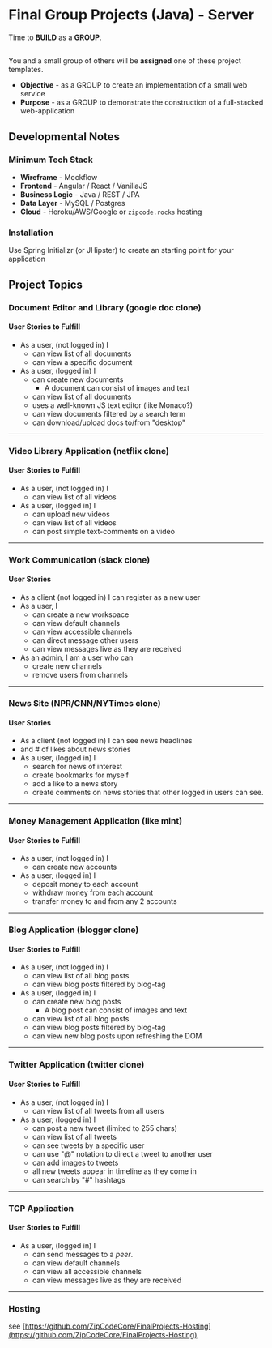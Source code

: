 # Final Group Projects (Java) - Server

Time to **BUILD** as a **GROUP**.

## 

You and a small group of others will be **assigned** one of these project templates.


* **Objective** - as a GROUP to create an implementation of a small web service
* **Purpose** - as a GROUP to demonstrate the construction of a full-stacked web-application

## Developmental Notes
### Minimum Tech Stack
* **Wireframe** - Mockflow
* **Frontend** - Angular / React / VanillaJS
* **Business Logic** - Java / REST / JPA
* **Data Layer** - MySQL / Postgres
* **Cloud** - Heroku/AWS/Google or `zipcode.rocks` hosting

### Installation

Use Spring Initializr (or JHipster) to create an starting point for your application


## Project Topics

### Document Editor and Library (google doc clone)

#### User Stories to Fulfill
* As a user, (not logged in) I
    * can view list of all documents
    * can view a specific document 
* As a user, (logged in) I
    * can create new documents
        * A document can consist of images and text
	* can view list of all documents
	* uses a well-known JS text editor (like Monaco?)
    * can view documents filtered by a search term
    * can download/upload docs to/from "desktop"

<hr>


### Video Library Application (netflix clone)

#### User Stories to Fulfill  
* As a user, (not logged in) I
    * can view list of all videos
* As a user, (logged in) I
    * can upload new videos
    * can view list of all videos
    * can post simple text-comments on a video


<hr>

### Work Communication (slack clone)

#### User Stories
* As a client (not logged in) I can register as a new user
* As a user, I
  * can create a new workspace
  * can view default channels
  * can view accessible channels
  * can direct message other users
  * can view messages live as they are received
* As an admin, I am a user who can
  * create new channels
  * remove users from channels

<hr>

### News Site (NPR/CNN/NYTimes clone)

#### User Stories
* As a client (not logged in) I can see news headlines
 * and # of likes about news stories
* As a user, (logged in) I
  * search for news of interest
  * create bookmarks for myself
  * add a like to a news story
  * create comments on news stories
   that other logged in users can see.
    
<hr> 

### Money Management Application (like mint)

#### User Stories to Fulfill  
* As a user, (not logged in) I
	* can create new accounts
* As a user, (logged in) I
	* deposit money to each account
	* withdraw money from each account
	* transfer money to and from any 2 accounts

<hr> 

### Blog Application (blogger clone)

#### User Stories to Fulfill
* As a user, (not logged in) I
    * can view list of all blog posts
    * can view blog posts filtered by blog-tag
* As a user, (logged in) I
    * can create new blog posts
        * A blog post can consist of images and text
	* can view list of all blog posts
    * can view blog posts filtered by blog-tag
	* can view new blog posts upon refreshing the DOM

<hr>

### Twitter Application (twitter clone)

#### User Stories to Fulfill  
* As a user, (not logged in) I
    * can view list of all tweets from all users
* As a user, (logged in) I
    * can post a new tweet (limited to 255 chars)
    * can view list of all tweets
    * can see tweets by a specific user
    * can use "@" notation to direct a tweet to another user
    * can add images to tweets
    * all new tweets appear in timeline as they come in
    * can search by "#" hashtags


<hr>

### TCP Application

#### User Stories to Fulfill  
* As a user, (logged in) I
    * can send messages to a _peer_.
	* can view default channels
	* can view all accessible channels
	* can view messages live as they are received

<hr>


### Hosting

see [https://github.com/ZipCodeCore/FinalProjects-Hosting](https://github.com/ZipCodeCore/FinalProjects-Hosting)
